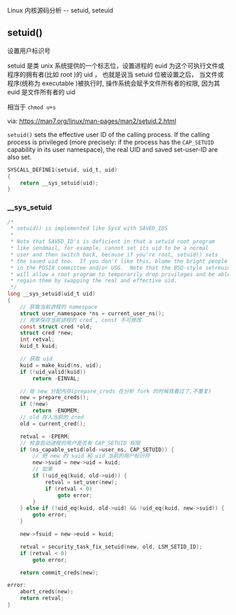 Linux 内核源码分析 -- setuid, seteuid



## setuid()

设置用户标识号

setuid 是类 unix 系统提供的一个标志位，设置进程的 euid 为这个可执行文件或程序的拥有者(比如 root )的 uid ， 也就是说当 setuid 位被设置之后， 当文件或程序(统称为 executable )被执行时, 操作系统会赋予文件所有者的权限, 因为其 euid 是文件所有者的 uid

相当于 `chmod u+s`

via: https://man7.org/linux/man-pages/man2/setuid.2.html       

`setuid()` sets the effective user ID of the calling process.  If the calling process is privileged (more precisely: if the process has the `CAP_SETUID` capability in its user namespace), the real UID and saved set-user-ID are also set.

```c
SYSCALL_DEFINE1(setuid, uid_t, uid)
{
	return __sys_setuid(uid);
}
```



### __sys_setuid

```c
/*
 * setuid() is implemented like SysV with SAVED_IDS
 *
 * Note that SAVED_ID's is deficient in that a setuid root program
 * like sendmail, for example, cannot set its uid to be a normal
 * user and then switch back, because if you're root, setuid() sets
 * the saved uid too.  If you don't like this, blame the bright people
 * in the POSIX committee and/or USG.  Note that the BSD-style setreuid()
 * will allow a root program to temporarily drop privileges and be able to
 * regain them by swapping the real and effective uid.
 */
long __sys_setuid(uid_t uid)
{
    // 获取当前进程的 namespace
	struct user_namespace *ns = current_user_ns();
    // 用来保存当前进程的 cred , const 不可修改
	const struct cred *old;
	struct cred *new;
	int retval;
	kuid_t kuid;

    // 获取 uid 
	kuid = make_kuid(ns, uid);
	if (!uid_valid(kuid))
		return -EINVAL;

    // 给 new 分配内存(prepare_creds 在分析 fork 的时候我看过了,不重复)
	new = prepare_creds();
	if (!new)
		return -ENOMEM;
    // old 存入当前的 cred
	old = current_cred();

	retval = -EPERM;
    // 检查启动进程的用户是否有 CAP_SETUID 权限
	if (ns_capable_setid(old->user_ns, CAP_SETUID)) {
        // 把 new 的 suid 和 uid 当前的用户标识符
		new->suid = new->uid = kuid;
        // 如果
		if (!uid_eq(kuid, old->uid)) {
			retval = set_user(new);
			if (retval < 0)
				goto error;
		}
	} else if (!uid_eq(kuid, old->uid) && !uid_eq(kuid, new->suid)) {
		goto error;
	}

	new->fsuid = new->euid = kuid;

	retval = security_task_fix_setuid(new, old, LSM_SETID_ID);
	if (retval < 0)
		goto error;

	return commit_creds(new);

error:
	abort_creds(new);
	return retval;
}
```

